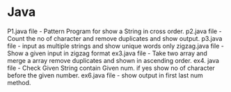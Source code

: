 # Java
P1.java file - Pattern Program for show a String in cross order.
p2.java file - Count the no of character and remove duplicates and show output.
p3.java file - input as multiple strings and show unique words only
zigzag.java file - Show a given input in zigzag format
ex3.java file - Take two array and merge a array remove duplicates and shown in ascending order.
ex4. java file - Check Given String contain Given num. if yes show no of character before the given number.
ex6.java file - show output in first last num method.
